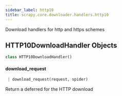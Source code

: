 ```yaml
---
sidebar_label: http10
title: scrapy.core.downloader.handlers.http10
---
```


Download handlers for http and https schemes

## HTTP10DownloadHandler Objects

```python
class HTTP10DownloadHandler()
```

#### download\_request

```python
 | download_request(request, spider)
```

Return a deferred for the HTTP download

